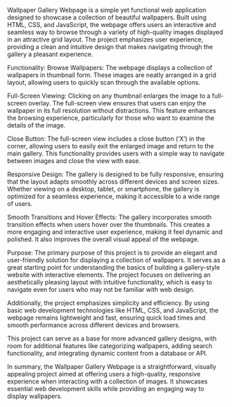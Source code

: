 Wallpaper Gallery Webpage is a simple yet functional web application designed to showcase a collection of beautiful wallpapers. Built using HTML, CSS, and JavaScript, the webpage offers users an interactive and seamless way to browse through a variety of high-quality images displayed in an attractive grid layout. The project emphasizes user experience, providing a clean and intuitive design that makes navigating through the gallery a pleasant experience.

Functionality:
Browse Wallpapers: The webpage displays a collection of wallpapers in thumbnail form. These images are neatly arranged in a grid layout, allowing users to quickly scan through the available options.

Full-Screen Viewing: Clicking on any thumbnail enlarges the image to a full-screen overlay. The full-screen view ensures that users can enjoy the wallpaper in its full resolution without distractions. This feature enhances the browsing experience, particularly for those who want to examine the details of the image.

Close Button: The full-screen view includes a close button (‘X’) in the corner, allowing users to easily exit the enlarged image and return to the main gallery. This functionality provides users with a simple way to navigate between images and close the view with ease.

Responsive Design: The gallery is designed to be fully responsive, ensuring that the layout adapts smoothly across different devices and screen sizes. Whether viewing on a desktop, tablet, or smartphone, the gallery is optimized for a seamless experience, making it accessible to a wide range of users.

Smooth Transitions and Hover Effects: The gallery incorporates smooth transition effects when users hover over the thumbnails. This creates a more engaging and interactive user experience, making it feel dynamic and polished. It also improves the overall visual appeal of the webpage.

Purpose:
The primary purpose of this project is to provide an elegant and user-friendly solution for displaying a collection of wallpapers. It serves as a great starting point for understanding the basics of building a gallery-style website with interactive elements. The project focuses on delivering an aesthetically pleasing layout with intuitive functionality, which is easy to navigate even for users who may not be familiar with web design.

Additionally, the project emphasizes simplicity and efficiency. By using basic web development technologies like HTML, CSS, and JavaScript, the webpage remains lightweight and fast, ensuring quick load times and smooth performance across different devices and browsers.

This project can serve as a base for more advanced gallery designs, with room for additional features like categorizing wallpapers, adding search functionality, and integrating dynamic content from a database or API.

In summary, the Wallpaper Gallery Webpage is a straightforward, visually appealing project aimed at offering users a high-quality, responsive experience when interacting with a collection of images. It showcases essential web development skills while providing an engaging way to display wallpapers.

